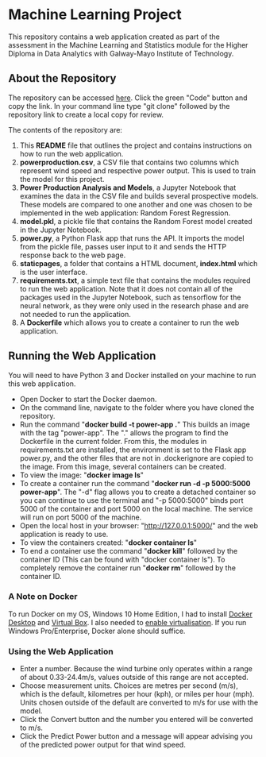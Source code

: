 # Machine Learning Project
This repository contains a web application created as part of the assessment in the Machine Learning and Statistics module for the Higher Diploma in Data Analytics with Galway-Mayo Institute of Technology.

## About the Repository
The repository can be accessed [here](https://github.com/jennifer-ryan/machine-learning-project). Click the green "Code" button and copy the link. In your command line type "git clone" followed by the repository link to create a local copy for review.

The contents of the repository are:
1. This **README** file that outlines the project and contains instructions on how to run the web application.
2. **powerproduction.csv**, a CSV file that contains two columns which represent wind speed and respective power output. This is used to train the model for this project.
3. **Power Production Analysis and Models**, a Jupyter Notebook that examines the data in the CSV file and builds several prospective models. These models are compared to one another and one was chosen to be implemented in the web application: Random Forest Regression. 
4. **model.pkl**, a pickle file that contains the Random Forest model created in the Jupyter Notebook.
5. **power.py**, a Python Flask app that runs the API. It imports the model from the pickle file, passes user input to it and sends the HTTP response back to the web page. 
6. **staticpages**, a folder that contains a HTML document, **index.html** which is the user interface. 
7. **requirements.txt**, a simple text file that contains the modules required to run the web application. Note that it does not contain all of the packages used in the Jupyter Notebook, such as tensorflow for the neural network, as they were only used in the research phase and are not needed to run the application.
8. A **Dockerfile** which allows you to create a container to run the web application.

## Running the Web Application
You will need to have Python 3 and Docker installed on your machine to run this web application.

- Open Docker to start the Docker daemon.
- On the command line, navigate to the folder where you have cloned the repository.
- Run the command "**docker build -t power-app .**" This builds an image with the tag "power-app".  The "." allows the program to find the Dockerfile in the current folder. From this, the modules in requirements.txt are installed, the environment is set to the Flask app power.py, and the other files that are not in .dockerignore are copied to the image. From this image, several containers can be created.
- To view the image: "**docker image ls**"
-  To create a container run the command "**docker run -d -p 5000:5000 power-app**". The "-d" flag allows you to create a detached container so you can continue to use the terminal and "-p 5000:5000" binds port 5000 of the container and port 5000 on the local machine. The service will run on port 5000 of the machine.
- Open the local host in your browser: "http://127.0.0.1:5000/" and the web application is ready to use. 
- To view the containers created: "**docker container ls**"
- To end a container use the command "**docker kill**" followed by the container ID (This can be found with "docker container ls"). To completely remove the container run "**docker rm**" followed by the container ID.


### A Note on Docker
To run Docker on my OS, Windows 10 Home Edition, I had to install [Docker Desktop](https://docs.docker.com/docker-for-windows/install/) and [Virtual Box](https://www.virtualbox.org/wiki/Downloads). I also needed to [enable virtualisation](https://docs.docker.com/docker-for-windows/troubleshoot/#virtualization-must-be-enabled). If you run Windows Pro/Enterprise, Docker alone should suffice. 

### Using the Web Application
- Enter a number. Because the wind turbine only operates within a range of about 0.33-24.4m/s, values outside of this range are not accepted.
- Choose measurement units. Choices are metres per second (m/s), which is the default, kilometres per hour (kph), or miles per hour (mph). Units chosen outside of the default are converted to m/s for use with the model.
- Click the Convert button and the number you entered will be converted to m/s.
- Click the Predict Power button and a message will appear advising you of the predicted power output for that wind speed. 